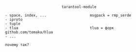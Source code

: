 
                              tarantool-module

    - space, index, ...                    msgpack = rmp_serde
    - iproto
    - tuple
    - tlua                                 tlua = форк github.com/tomaka/hlua
    - ...

    почему так?
